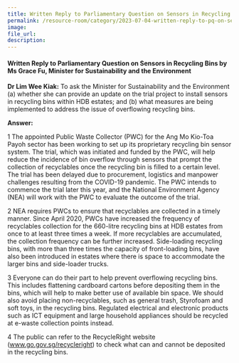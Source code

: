 ```yaml
---  
title: Written Reply to Parliamentary Question on Sensors in Recycling Bins by Ms Grace Fu, Minister for Sustainability and the Environment
permalink: /resource-room/category/2023-07-04-written-reply-to-pq-on-sensors-in-recycling-bins
image:  
file_url:  
description:  
---  
```

#### Written Reply to Parliamentary Question on Sensors in Recycling Bins by Ms Grace Fu, Minister for Sustainability and the Environment

**Dr Lim Wee Kiak:** To ask the Minister for Sustainability and the Environment (a) whether she can provide an update on the trial project to install sensors in recycling bins within HDB estates; and (b) what measures are being implemented to address the issue of overflowing recycling bins.

**Answer:**

1 The appointed Public Waste Collector (PWC) for the Ang Mo Kio-Toa Payoh sector has been working to set up its proprietary recycling bin sensor system. The trial, which was initiated and funded by the PWC, will help reduce the incidence of bin overflow through sensors that prompt the collection of recyclables once the recycling bin is filled to a certain level. The trial has been delayed due to procurement, logistics and manpower challenges resulting from the COVID-19 pandemic. The PWC intends to commence the trial later this year, and the National Environment Agency (NEA) will work with the PWC to evaluate the outcome of the trial. 

2	NEA requires PWCs to ensure that recyclables are collected in a timely manner. Since April 2020, PWCs have increased the frequency of recyclables collection for the 660-litre recycling bins at HDB estates from once to at least three times a week. If more recyclables are accumulated, the collection frequency can be further increased. Side-loading recycling bins, with more than three times the capacity of front-loading bins, have also been introduced in estates where there is space to accommodate the larger bins and side-loader trucks. 

3 Everyone can do their part to help prevent overflowing recycling bins. This includes flattening cardboard cartons before depositing them in the bins, which will help to make better use of available bin space. We should also avoid placing non-recyclables, such as general trash, Styrofoam and soft toys, in the recycling bins. Regulated electrical and electronic products such as ICT equipment and large household appliances should be recycled at e-waste collection points instead. 

4 The public can refer to the RecycleRight website (www.go.gov.sg/recycleright) to check what can and cannot be deposited in the recycling bins. 
